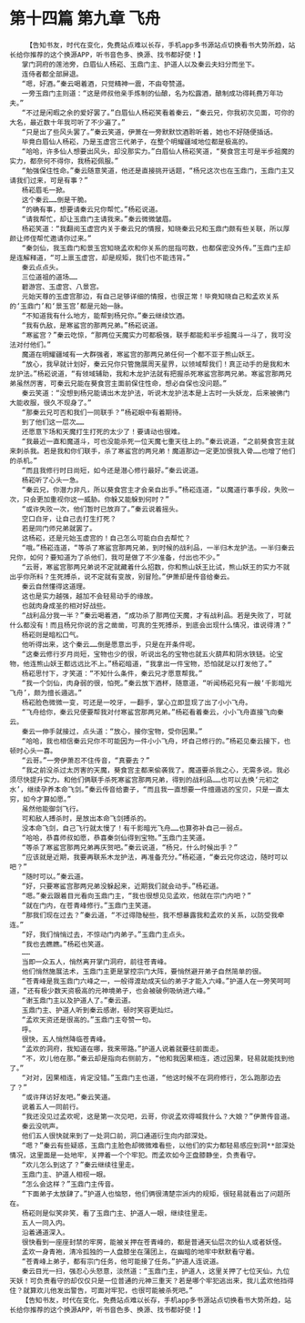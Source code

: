 # 第十四篇 第九章 飞舟
        【告知书友，时代在变化，免费站点难以长存，手机app多书源站点切换看书大势所趋，站长给你推荐的这个换源APP，听书音色多、换源、找书都好使！】
       掌门洞府的莲池旁，白眉仙人杨崧、玉鼎门主、护道人以及秦云夫妇分而坐下。
       连侍者都全部屏退。
       “嗯，好酒。”秦云喝着酒，只觉精神一震，不由夸赞道。
       一旁玉鼎门主则道：“这是师叔他亲手炼制的仙酿，名为松露酒，酿制成功得耗费万年功夫。”
       “不过是闲暇之余的爱好罢了。”白眉仙人杨崧笑看着秦云，“秦云兄，你我初次见面，可你的大名，最近数十年我可听了不少遍了。”
       “只是出了些风头罢了。”秦云笑道，伊萧在一旁默默饮酒聆听着，她也不好随便插话。
       毕竟白眉仙人杨崧，乃是玉虚宫三代弟子，在整个明耀疆域地位都是极高的。
       “哈哈，许多仙人想要出风头，却没那实力。”白眉仙人杨崧笑道，“葵食宫主可是半步祖魔的实力，都奈何不得你，我杨崧佩服。”
       “勉强保住性命。”秦云随意笑道，他还是直接挑开话题，“杨兄这次也在玉鼎门，玉鼎门主又请我们过来，可是有事？”
       杨崧眉毛一掀。
       这个秦云……倒是干脆。
       “的确有事，想要请秦云兄你帮忙。”杨崧说道。
       “请我帮忙，却让玉鼎门主请我来。”秦云微微皱眉。
       杨崧笑道：“我翻阅玉虚宫内关于秦云兄的情报，知晓秦云兄和玉鼎门颇有些关联，所以厚颜让师侄帮忙邀请你过来。”
       “秦剑仙，我玉鼎门和景玉宫知晓孟欢和你关系的屈指可数，也都保密没外传。”玉鼎门主却是连解释道，“可上禀玉虚宫，却是规矩，我们也不能违背。”
       秦云点点头。
       三位道祖的道场……
       碧游宫、玉虚宫、八景宫。
       元始天尊的玉虚宫那边，有自己足够详细的情报，也很正常！毕竟知晓自己和孟欢关系的‘玉鼎门’和‘景玉宫’都是元始一脉。
       “不知道我有什么地方，能帮到杨兄你。”秦云继续饮酒。
       “我有仇敌，是寒鲨宫的那两兄弟。”杨崧说道。
       “寒鲨宫？”秦云吃惊，“那两位天魔实力可都极强，联手都能和半步祖魔斗一斗了，我可没法对付他们。”
       魔道在明耀疆域有一大群强者，寒鲨宫的那两兄弟任何一个都不亚于熊山妖王。
       “放心，我早就计划好，秦云兄你只管施展周天星界，以领域帮我们！真正动手的是我和木龙护法。”杨崧说道，“有领域辅助，我和木龙护法就有把握杀死寒鲨宫那两兄弟。寒鲨宫那两兄弟虽然厉害，可秦云兄能在葵食宫主面前保住性命，想必自保也没问题。”
       秦云笑道：“没想到杨兄能请出木龙护法，听说木龙护法本是上古时一头妖龙，后来被佛门大能收服，很久不现身了。”
       “那秦云兄可否和我们一同联手？”杨崧眼中有着期待。
       到了他们这一层次……
       还愿意下场和天魔打生打死的太少了！要请动也很难。
       “我最近一直和魔道斗，可也没能杀死一位天魔七重天往上的。”秦云说道，“之前葵食宫主就来刺杀我。若是我和你们联手，杀了寒鲨宫的两兄弟！魔道那边一定更加恨我入骨……也增了他们的杀机。”
       “而且我修行时日尚短，如今还是潜心修行最好。”秦云说道。
       杨崧听了心头一急。
       “秦云兄，你潜力非凡，所以葵食宫主才会亲自出手。”杨崧连道，“以魔道行事手段，失败一次，只会更加重视你这一威胁。你躲又能躲到何时？”
       “或许失败一次，他们暂时已放弃了。”秦云说着摇头。
       空口白牙，让自己去打生打死？
       若是同门师兄弟就罢了。
       这杨崧，还是元始玉虚宫的！自己怎么可能白白去帮忙？
       “哦。”杨崧连道，“等杀了寒鲨宫那两兄弟，到时候的战利品，一半归木龙护法。一半归秦云兄你，如何？要知道为了杀他们，我可是做了不少准备，付出也不少。”
       “云哥，寒鲨宫那两兄弟说不定就藏着什么招数，你和熊山妖王比试，熊山妖王的实力不就出乎你所料？生死搏杀，说不定就有变故，别冒险。”伊萧却是传音给秦云。
       秦云自然懂得这道理。
       这也是实力越强，越加不会轻易动手的缘故。
       也就肉身成圣的相对好战些。
       “战利品分我一半？”秦云喝着酒，“成功杀了那两位天魔，才有战利品。若是失败了，可就什么都没有！而且杨兄你说的言之凿凿，可真的生死搏杀，到底会出现什么情况，谁说得清？”
       杨崧则是暗松口气。
       他听得出来，这个秦云……倒是愿意出手，只是在开条件呢。
       “这秦云修行岁月尚短，宝物也少的很，听说出名的宝物也就五火葫芦和阴水铁链。论宝物，他连熊山妖王都远远比不上。”杨崧暗道，“我拿出一件宝物，恐怕就足以打发他了。”
       杨崧思忖下，才笑道：“不知什么条件，秦云兄才愿意帮我。”
       “我一个剑仙，肉身弱的很，怕死。”秦云放下酒杯，随意道，“听闻杨崧兄有一艘‘千影暗光飞舟’，颇为擅长遁逃。”
       杨崧脸色微微一变，可还是一咬牙，一翻手，掌心立即显现了出了小小飞舟。
       “飞舟给你，秦云兄便要帮我对付寒鲨宫那两兄弟。”杨崧看着秦云，小小飞舟直接飞向秦云。
       秦云一伸手就接过，点头道：“放心，接你宝物，受你因果。”
       “哈哈，我也相信秦云兄你不可能因为一件小小飞舟，坏自己修行的。”杨崧见秦云接下，也顿时心头一喜。
       “云哥。”一旁伊萧忍不住传音，“真要去？”
       “我之前没杀过太厉害的天魔，葵食宫主都来偷袭我了。魔道要杀我之心，无需多说。我必须尽快提升实力。和他们俩联手杀死寒鲨宫那两兄弟，得到的战利品……也可以去换‘元初之水’，继续孕养本命飞剑。”秦云传音给妻子，“而且我一直想要一件擅遁逃的宝贝，只是一直太穷，如今才算如愿。”
       虽然他能御剑飞行。
       可和敌人搏杀时，是放出本命飞剑搏杀的。
       没本命飞剑，自己飞行就太慢了！有千影暗光飞舟……也算弥补自己一弱点。
       “哈哈，恭喜师叔如愿，恭喜秦剑仙得到宝物。”玉鼎门主笑道。
       “等杀了寒鲨宫那两兄弟再庆贺吧。”秦云说道，“杨兄，什么时候出手？”
       “应该就是近期，我要再联系木龙护法，再准备充分。”杨崧道，“秦云兄你这边，随时可以吧？”
       “随时可以。”秦云道。
       “好，只要寒鲨宫那两兄弟没躲起来，近期我们就会动手。”杨崧道。
       “嗯。”秦云跟着目光看向玉鼎门主，“我也很想见见孟欢，他就在宗门内吧？”
       “就在门内，在苍青峰修行。”玉鼎门主笑道。
       “那我们现在过去？”秦云道，“不过得隐秘些，我不想暴露我和孟欢的关系，以防受我牵连。”
       “好，我们悄悄过去，不惊动门内弟子。”玉鼎门主点头。
       “我也去瞧瞧。”杨崧也笑道。
       ……
       当即一众五人，悄然离开掌门洞府，前往苍青峰。
       他们悄然施展法术，玉鼎门主更是掌控宗门大阵，要悄然避开弟子自然简单的很。
       “苍青峰是我玉鼎门六峰之一，一般得渡劫成天仙的弟子才能入六峰。”护道人在一旁笑呵呵道，“还有极少数天资极高的元神境弟子，也会被破例吸纳进六峰。”
       “谢玉鼎门主以及护道人了。”秦云道。
       玉鼎门主、护道人听到秦云感谢，顿时笑容更灿烂。
       “孟欢天资还是很高的。”玉鼎门主夸赞一句。
       呼。
       很快，五人悄然降临苍青峰。
       “孟欢的洞府，我知道在哪，我来带路。”护道人说着就要往前面走。
       “不，欢儿他在那。”秦云却是指向右侧前方，“他和我因果相连，透过因果，轻易就能找到他了。”
       “对对，因果相连，肯定没错。”玉鼎门主也道，“他这时候不在洞府修行，怎么跑那边去了？”
       “或许拜访好友吧。”秦云笑道。
       说着五人一同前行。
       “我还没见过孟欢呢，这是第一次见吧，云哥，你说孟欢得喊我什么？大娘？”伊萧传音道。
       秦云没吭声。
       他们五人很快就来到了一处洞口前，洞口通道衍生向内部深处。
       “嗯？”秦云有些疑惑，玉鼎门主脸色却微微难看些，以他们的实力都轻易感应到洞**部深处情况，这里面是一处地牢，关押着一个个牢犯。而孟欢如今正盘膝静坐，负责看守。
       “欢儿怎么到这了？”秦云继续往里走。
       玉鼎门主、护道人相视一眼。
       “怎么会这样？”玉鼎门主传音。
       “下面弟子太放肆了。”护道人也恼怒，他们俩很清楚宗派内的规矩，很轻易就看出了问题所在。
       杨崧则是似笑非笑，看了玉鼎门主、护道人一眼，继续往里走。
       五人一同入内。
       沿着通道深入。
       很快看到一座座封禁的牢房，能被关押在苍青峰的，都是普通天仙层次的仙人或者妖怪。
       孟欢一身青袍，清冷孤独的一人盘膝坐在蒲团上，在幽暗的地牢中默默看守着。
       “苍青峰上弟子，都有宗门任务，他可能接了任务。”护道人连说道。
       秦云目光一扫，强忍心头怒意，淡然道：“玉鼎门主，护道人，这里关押了七位天仙，九位天妖！可负责看守的却仅仅只是一位普通的元神三重天？若是哪个牢犯逃出来，我儿孟欢他挡得住？就算欢儿他发出警告，可面对牢犯，也很可能被杀死吧。”
       【告知书友，时代在变化，免费站点难以长存，手机app多书源站点切换看书大势所趋，站长给你推荐的这个换源APP，听书音色多、换源、找书都好使！】